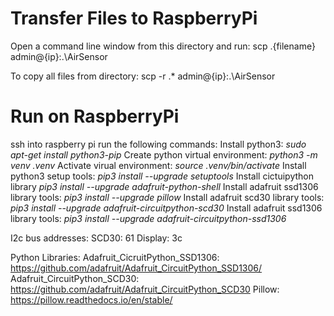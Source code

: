 # Transfer Files to RaspberryPi
Open a command line window from this directory and run:
scp .\{filename} admin@{ip}:.\AirSensor

To copy all files from directory:
scp -r .\* admin@{ip}:.\AirSensor

# Run on RaspberryPi
ssh into raspberry pi run the following commands:
Install python3: *sudo apt-get install python3-pip*
Create python virtual environment: *python3 -m venv .venv*
Activate virual environment: *source .venv/bin/activate*
Install python3 setup tools: *pip3 install --upgrade setuptools*
Install cictuipython library *pip3 install --upgrade adafruit-python-shell*
Install adafruit ssd1306 library tools: *pip3 install --upgrade pillow*
Install adafruit scd30 library tools: *pip3 install --upgrade adafruit-circuitpython-scd30*
Install adafruit ssd1306 library tools: *pip3 install --upgrade adafruit-circuitpython-ssd1306*

I2c bus addresses:
SCD30: 61
Display: 3c

Python Libraries:
Adafruit_CicruitPython_SSD1306: https://github.com/adafruit/Adafruit_CircuitPython_SSD1306/
Adafruit_CircuitPython_SCD30: https://github.com/adafruit/Adafruit_CircuitPython_SCD30
Pillow: https://pillow.readthedocs.io/en/stable/
